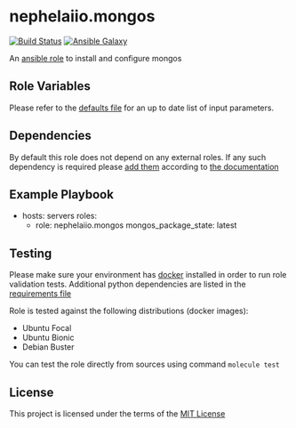 # nephelaiio.mongos

[![Build Status](https://github.com/nephelaiio/ansible-role-mongos/actions/workflows/molecule.yml/badge.svg)](https://github.com/nephelaiio/ansible-role-mongos/actions/wofklows/molecule.yml)
[![Ansible Galaxy](http://img.shields.io/badge/ansible--galaxy-nephelaiio.mongos.vim-blue.svg)](https://galaxy.ansible.com/nephelaiio/mongos/)

<!--
[![Ansible Galaxy](https://img.shields.io/badge/dynamic/json?color=blueviolet&label=nephelaiio/mongos&query=%24.summary_fields.versions%5B0%5D.name&url=https%3A%2F%2Fgalaxy.ansible.com%2Fapi%2Fv1%2Froles%2F<galaxy_id>%2F%3Fformat%3Djson)](https://galaxy.ansible.com/nephelaiio/mongos/)
 -->

An [ansible role](https://galaxy.ansible.com/nephelaiio/mongos) to install and configure mongos

## Role Variables

Please refer to the [defaults file](/defaults/main.yml) for an up to date list of input parameters.

## Dependencies

By default this role does not depend on any external roles. If any such dependency is required please [add them](/meta/main.yml) according to [the documentation](http://docs.ansible.com/ansible/playbooks_roles.html#role-dependencies)

## Example Playbook

- hosts: servers
  roles:
     - role: nephelaiio.mongos
       mongos_package_state: latest

## Testing

Please make sure your environment has [docker](https://www.docker.com) installed in order to run role validation tests. Additional python dependencies are listed in the [requirements file](https://github.com/nephelaiio/ansible-role-requirements/blob/master/requirements.txt)

Role is tested against the following distributions (docker images):

  * Ubuntu Focal
  * Ubuntu Bionic
  * Debian Buster

You can test the role directly from sources using command ` molecule test `

## License

This project is licensed under the terms of the [MIT License](/LICENSE)
